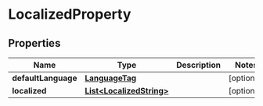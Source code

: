 

# LocalizedProperty


## Properties

Name | Type | Description | Notes
------------ | ------------- | ------------- | -------------
**defaultLanguage** | [**LanguageTag**](LanguageTag.md) |  |  [optional]
**localized** | [**List&lt;LocalizedString&gt;**](LocalizedString.md) |  |  [optional]



